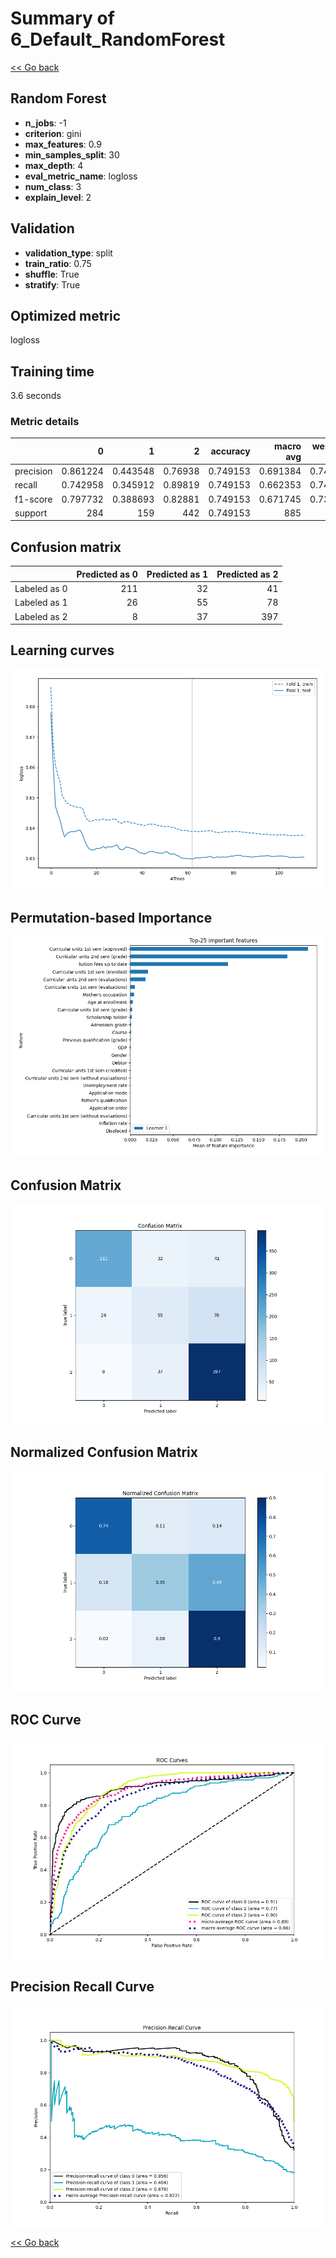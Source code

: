 # Summary of 6_Default_RandomForest

[<< Go back](../README.md)


## Random Forest
- **n_jobs**: -1
- **criterion**: gini
- **max_features**: 0.9
- **min_samples_split**: 30
- **max_depth**: 4
- **eval_metric_name**: logloss
- **num_class**: 3
- **explain_level**: 2

## Validation
 - **validation_type**: split
 - **train_ratio**: 0.75
 - **shuffle**: True
 - **stratify**: True

## Optimized metric
logloss

## Training time

3.6 seconds

### Metric details
|           |          0 |          1 |         2 |   accuracy |   macro avg |   weighted avg |   logloss |
|:----------|-----------:|-----------:|----------:|-----------:|------------:|---------------:|----------:|
| precision |   0.861224 |   0.443548 |   0.76938 |   0.749153 |    0.691384 |       0.740314 |  0.629803 |
| recall    |   0.742958 |   0.345912 |   0.89819 |   0.749153 |    0.662353 |       0.749153 |  0.629803 |
| f1-score  |   0.797732 |   0.388693 |   0.82881 |   0.749153 |    0.671745 |       0.739765 |  0.629803 |
| support   | 284        | 159        | 442       |   0.749153 |  885        |     885        |  0.629803 |


## Confusion matrix
|              |   Predicted as 0 |   Predicted as 1 |   Predicted as 2 |
|:-------------|-----------------:|-----------------:|-----------------:|
| Labeled as 0 |              211 |               32 |               41 |
| Labeled as 1 |               26 |               55 |               78 |
| Labeled as 2 |                8 |               37 |              397 |

## Learning curves
![Learning curves](learning_curves.png)

## Permutation-based Importance
![Permutation-based Importance](permutation_importance.png)
## Confusion Matrix

![Confusion Matrix](confusion_matrix.png)


## Normalized Confusion Matrix

![Normalized Confusion Matrix](confusion_matrix_normalized.png)


## ROC Curve

![ROC Curve](roc_curve.png)


## Precision Recall Curve

![Precision Recall Curve](precision_recall_curve.png)



[<< Go back](../README.md)
